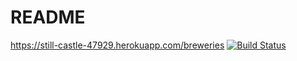 # README

https://still-castle-47929.herokuapp.com/breweries
[![Build Status](https://travis-ci.org/mluukkai/ratebeer-public.png)](https://travis-ci.org/heidvill/wadror)
